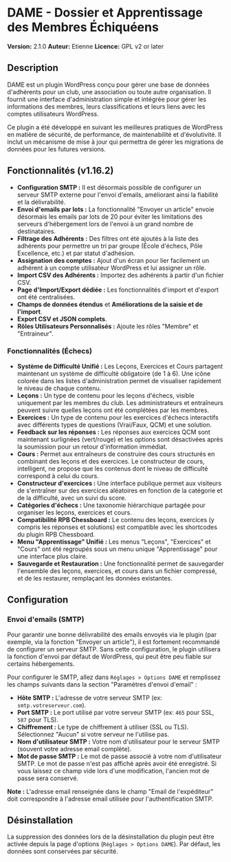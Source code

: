 # DAME - Dossier et Apprentissage des Membres Échiquéens

**Version:** 2.1.0
**Auteur:** Etienne
**Licence:** GPL v2 or later

## Description

DAME est un plugin WordPress conçu pour gérer une base de données d'adhérents pour un club, une association ou toute autre organisation. Il fournit une interface d'administration simple et intégrée pour gérer les informations des membres, leurs classifications et leurs liens avec les comptes utilisateurs WordPress.

Ce plugin a été développé en suivant les meilleures pratiques de WordPress en matière de sécurité, de performance, de maintenabilité et d'évolutivité. Il inclut un mécanisme de mise à jour qui permettra de gérer les migrations de données pour les futures versions.

## Fonctionnalités (v1.16.2)

*   **Configuration SMTP :** Il est désormais possible de configurer un serveur SMTP externe pour l'envoi d'emails, améliorant ainsi la fiabilité et la délivrabilité.
*   **Envoi d'emails par lots :** La fonctionnalité "Envoyer un article" envoie désormais les emails par lots de 20 pour éviter les limitations des serveurs d'hébergement lors de l'envoi à un grand nombre de destinataires.
*   **Filtrage des Adhérents :** Des filtres ont été ajoutés à la liste des adhérents pour permettre un tri par groupe (École d'échecs, Pôle Excellence, etc.) et par statut d'adhésion.
*   **Assignation des comptes :** Ajout d'un écran pour lier facilement un adhérent à un compte utilisateur WordPress et lui assigner un rôle.
*   **Import CSV des Adhérents :** Importez des adhérents à partir d'un fichier CSV.
*   **Page d'Import/Export dédiée :** Les fonctionnalités d'import et d'export ont été centralisées.
*   **Champs de données étendus** et **Améliorations de la saisie et de l'import**.
*   **Export CSV et JSON complets**.
*   **Rôles Utilisateurs Personnalisés :** Ajoute les rôles "Membre" et "Entraineur".

### Fonctionnalités (Échecs)

*   **Système de Difficulté Unifié :** Les Leçons, Exercices et Cours partagent maintenant un système de difficulté obligatoire (de 1 à 6). Une icône colorée dans les listes d'administration permet de visualiser rapidement le niveau de chaque contenu.
*   **Leçons :** Un type de contenu pour les leçons d'échecs, visible uniquement par les membres du club. Les administrateurs et entraîneurs peuvent suivre quelles leçons ont été complétées par les membres.
*   **Exercices :** Un type de contenu pour les exercices d'échecs interactifs avec différents types de questions (Vrai/Faux, QCM) et une solution.
*   **Feedback sur les réponses :** Les réponses aux exercices QCM sont maintenant surlignées (vert/rouge) et les options sont désactivées après la soumission pour un retour d'information immédiat.
*   **Cours :** Permet aux entraîneurs de construire des cours structurés en combinant des leçons et des exercices. Le constructeur de cours, intelligent, ne propose que les contenus dont le niveau de difficulté correspond à celui du cours.
*   **Constructeur d'exercices :** Une interface publique permet aux visiteurs de s'entraîner sur des exercices aléatoires en fonction de la catégorie et de la difficulté, avec un suivi du score.
*   **Catégories d'échecs :** Une taxonomie hiérarchique partagée pour organiser les leçons, exercices et cours.
*   **Compatibilité RPB Chessboard :** Le contenu des leçons, exercices (y compris les réponses et solutions) est compatible avec les shortcodes du plugin RPB Chessboard.
*   **Menu "Apprentissage" Unifié :** Les menus "Leçons", "Exercices" et "Cours" ont été regroupés sous un menu unique "Apprentissage" pour une interface plus claire.
*   **Sauvegarde et Restauration :** Une fonctionnalité permet de sauvegarder l'ensemble des leçons, exercices, et cours dans un fichier compressé, et de les restaurer, remplaçant les données existantes.

## Configuration

### Envoi d'emails (SMTP)

Pour garantir une bonne délivrabilité des emails envoyés via le plugin (par exemple, via la fonction "Envoyer un article"), il est fortement recommandé de configurer un serveur SMTP. Sans cette configuration, le plugin utilisera la fonction d'envoi par défaut de WordPress, qui peut être peu fiable sur certains hébergements.

Pour configurer le SMTP, allez dans `Réglages > Options DAME` et remplissez les champs suivants dans la section "Paramètres d'envoi d'email" :

*   **Hôte SMTP :** L'adresse de votre serveur SMTP (ex: `smtp.votreserveur.com`).
*   **Port SMTP :** Le port utilisé par votre serveur SMTP (ex: `465` pour SSL, `587` pour TLS).
*   **Chiffrement :** Le type de chiffrement à utiliser (SSL ou TLS). Sélectionnez "Aucun" si votre serveur ne l'utilise pas.
*   **Nom d'utilisateur SMTP :** Votre nom d'utilisateur pour le serveur SMTP (souvent votre adresse email complète).
*   **Mot de passe SMTP :** Le mot de passe associé à votre nom d'utilisateur SMTP. Le mot de passe n'est pas affiché après avoir été enregistré. Si vous laissez ce champ vide lors d'une modification, l'ancien mot de passe sera conservé.

**Note :** L'adresse email renseignée dans le champ "Email de l'expéditeur" doit correspondre à l'adresse email utilisée pour l'authentification SMTP.

## Désinstallation

La suppression des données lors de la désinstallation du plugin peut être activée depuis la page d'options (`Réglages > Options DAME`). Par défaut, les données sont conservées par sécurité.
